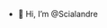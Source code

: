 - 👋 Hi, I’m @Scialandre


<!---
Scialandre/Scialandre is a ✨ special ✨ repository because its `README.md` (this file) appears on your GitHub profile.
You can click the Preview link to take a look at your changes.
--->

